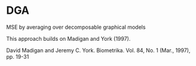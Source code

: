 DGA
===

MSE by averaging over decomposable graphical models

This approach builds on Madigan and York (1997).

David Madigan and Jeremy C. York. Biometrika. Vol. 84, No. 1 (Mar., 1997), pp. 19-31
